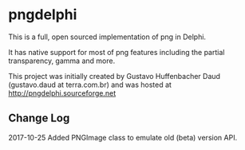 pngdelphi
=========

This is a full, open sourced implementation of png in Delphi. 

It has native support for most of png features including the partial transparency, gamma and more. 

This project was initially created by Gustavo Huffenbacher Daud (gustavo.daud at terra.com.br) and was hosted at http://pngdelphi.sourceforge.net

## Change Log ##
2017-10-25      Added PNGImage class to emulate old (beta) version API.  

